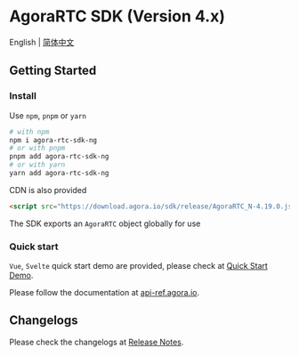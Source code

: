# AgoraRTC SDK (Version 4.x)

English | [简体中文](./README-zh_CN.md)

## Getting Started

### Install

Use `npm`, `pnpm` or `yarn`

```bash
# with npm
npm i agora-rtc-sdk-ng
# or with pnpm
pnpm add agora-rtc-sdk-ng
# or with yarn
yarn add agora-rtc-sdk-ng
```

CDN is also provided

```html
<script src="https://download.agora.io/sdk/release/AgoraRTC_N-4.19.0.js"></script>
```

The SDK exports an `AgoraRTC` object globally for use

### Quick start

`Vue`, `Svelte` quick start demo are provided, please check at [Quick Start Demo](https://github.com/AgoraIO/agora-rtc-web/blob/main/projects).

Please follow the documentation at [api-ref.agora.io](https://api-ref.agora.io/en/voice-sdk/web/4.x/index.html).

## Changelogs

Please check the changelogs at [Release Notes](https://github.com/AgoraIO/agora-rtc-web/blob/main/CHANGELOG.md).
